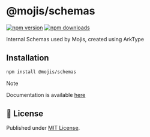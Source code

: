 # @mojis/schemas

[![npm version][npm-version-src]][npm-version-href]
[![npm downloads][npm-downloads-src]][npm-downloads-href]

Internal Schemas used by Mojis, created using ArkType 

## Installation

```bash
npm install @mojis/schemas
```

> [!NOTE]
> Documentation is available [here](https://docs.mojis.dev/schemas)

## 📄 License

Published under [MIT License](./LICENSE).

[npm-version-src]: https://img.shields.io/npm/v/@mojis/schemas?style=flat&colorA=18181B&colorB=4169E1
[npm-version-href]: https://npmjs.com/package/@mojis/schemas
[npm-downloads-src]: https://img.shields.io/npm/dm/@mojis/schemas?style=flat&colorA=18181B&colorB=4169E1
[npm-downloads-href]: https://npmjs.com/package/@mojis/schemas
